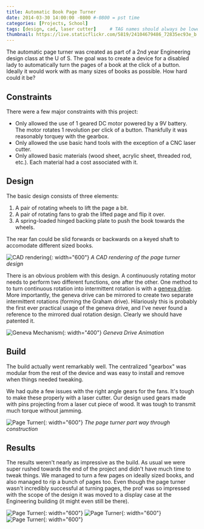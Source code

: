 ```yaml
---
title: Automatic Book Page Turner
date: 2014-03-30 14:00:00 -0800 #-0800 = pst time
categories: [Projects, School]
tags: [design, cad, laser cutter]     # TAG names should always be lowercase
thumbnail: https://live.staticflickr.com/5819/24104679486_72835ec93e_b.jpg
---
```


The automatic page turner was created as part of a 2nd year Engineering design class at the U of S. The goal was to create a device for a disabled lady to automatically turn the pages of a book at the click of a button. Ideally it would work with as many sizes of books as possible. How hard could it be?

## Constraints

There were a few major constraints with this project:
- Only allowed the use of 1 geared DC motor powered by a 9V battery. The motor rotates 1 revolution per click of a button. Thankfully it was reasonably torquey with the gearbox.
- Only allowed the use basic hand tools with the exception of a CNC laser cutter.
- Only allowed basic materials (wood sheet, acrylic sheet, threaded rod, etc.). Each material had a cost associated with it.

## Design

The basic design consists of three elements:
1. A pair of rotating wheels to lift the page a bit.
1. A pair of rotating fans to grab the lifted page and flip it over.
1. A spring-loaded hinged backing plate to push the book towards the wheels.

The rear fan could be slid forwards or backwards on a keyed shaft to accomodate different sized books.

![CAD rendering](https://live.staticflickr.com/1493/23502546754_6bb89c4d85_b.jpg){: width="600"} 
_A CAD rendering of the page turner design_

There is an obvious problem with this design. A continuously rotating motor needs to perform two different functions, one after the other. One method to to turn continuous rotation into intermittent rotation is with a [geneva drive](https://en.wikipedia.org/wiki/Geneva_drive). More importantly, the geneva drive can be mirrored to create two separate intermittent rotations (forming the Graham drive). Hilariously this is probably the first ever practical usage of the geneva drive, and I've never found a reference to the mirrored dual rotation design. Clearly we should have patented it.

![Geneva Mechanism](https://upload.wikimedia.org/wikipedia/commons/9/9b/Geneva_mechanism_6spoke_animation.gif){: width="400"} 
_Geneva Drive Animation_

## Build

The build actually went remarkably well. The centralized "gearbox" was modular from the rest of the device and was easy to install and remove when things needed tweaking.

We had quite a few issues with the right angle gears for the fans. It's tough to make these properly with a laser cutter. Our design used gears made with pins projecting from a laser cut piece of wood. It was tough to transmit much torque without jamming.

![Page Turner](https://live.staticflickr.com/1687/24104682816_8209bff8ba_b.jpg){: width="600"} 
_The page turner part way through construction_

## Results

The results weren't nearly as impressive as the build. As usual we were super rushed towards the end of the project and didn't have much time to tweak things. We managed to turn a few pages on ideally sized books, and also managed to rip a bunch of pages too. Even though the page turner wasn't incredibly successful at turning pages, the prof was so impressed with the scope of the design it was moved to a display case at the Engineering building (it might even still be there).

![Page Turner](https://live.staticflickr.com/5819/24104679486_72835ec93e_b.jpg){: width="600"} 
![Page Turner](https://live.staticflickr.com/5829/24130772105_3bb7c144b9_b.jpg){: width="600"} 
![Page Turner](https://live.staticflickr.com/5741/24130771885_de1752930b_b.jpg){: width="600"} 